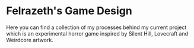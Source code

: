 # Felrazeth's Game Design
Here you can find a collection of my processes behind my current project which is an experimental horror game inspired by Silent Hill, Lovecraft and Weirdcore artwork.
